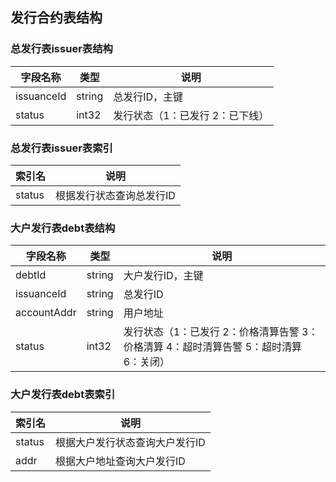 ## 发行合约表结构

### 总发行表issuer表结构
字段名称|类型|说明
---|---|---
issuanceId|string|总发行ID，主键
status|int32|发行状态（1：已发行 2：已下线）

### 总发行表issuer表索引
索引名|说明
---|---
status|根据发行状态查询总发行ID

### 大户发行表debt表结构
字段名称|类型|说明
---|---|---
debtId|string|大户发行ID，主键
issuanceId|string|总发行ID
accountAddr|string|用户地址
status|int32|发行状态（1：已发行 2：价格清算告警 3：价格清算 4：超时清算告警 5：超时清算 6：关闭）

### 大户发行表debt表索引
索引名|说明
---|---
status|根据大户发行状态查询大户发行ID
addr|根据大户地址查询大户发行ID
